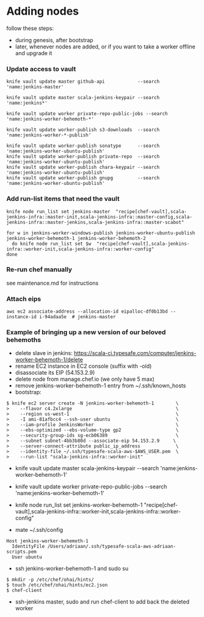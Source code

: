 # Adding nodes

follow these steps:

* during genesis, after bootstrap
* later, whenever nodes are added, or if you want to take
  a worker offline and upgrade it

### Update access to vault
```
knife vault update master github-api            --search 'name:jenkins-master'

knife vault update master scala-jenkins-keypair --search 'name:jenkins*'

knife vault update worker private-repo-public-jobs --search 'name:jenkins-worker-behemoth-*'

knife vault update worker-publish s3-downloads  --search 'name:jenkins-worker-*-publish'

knife vault update worker-publish sonatype      --search 'name:jenkins-worker-ubuntu-publish'
knife vault update worker-publish private-repo  --search 'name:jenkins-worker-ubuntu-publish'
knife vault update worker-publish chara-keypair --search 'name:jenkins-worker-ubuntu-publish'
knife vault update worker-publish gnupg         --search 'name:jenkins-worker-ubuntu-publish'
```

### Add run-list items that need the vault
```
knife node run_list set jenkins-master  "recipe[chef-vault],scala-jenkins-infra::master-init,scala-jenkins-infra::master-config,scala-jenkins-infra::master-jenkins,scala-jenkins-infra::master-scabot"

for w in jenkins-worker-windows-publish jenkins-worker-ubuntu-publish jenkins-worker-behemoth-1 jenkins-worker-behemoth-2
  do knife node run_list set $w  "recipe[chef-vault],scala-jenkins-infra::worker-init,scala-jenkins-infra::worker-config"
done
```

### Re-run chef manually

see maintenance.md for instructions

### Attach eips

```
aws ec2 associate-address --allocation-id eipalloc-df0b13bd --instance-id i-94adaa5e  # jenkins-master
```

### Example of bringing up a new version of our beloved behemoths
- delete slave in jenkins: https://scala-ci.typesafe.com/computer/jenkins-worker-behemoth-1/delete
- rename EC2 instance in EC2 console (suffix with -old)
- disassociate its EIP (54.153.2.9)
- delete node from manage.chef.io (we only have 5 max)
- remove jenkins-worker-behemoth-1 entry from ~/.ssh/known_hosts
- bootstrap:
```
$ knife ec2 server create -N jenkins-worker-behemoth-1        \
>    --flavor c4.2xlarge                                      \
>    --region us-west-1                                       \
>    -I ami-81afbcc4 --ssh-user ubuntu                        \
>    --iam-profile JenkinsWorker                              \
>    --ebs-optimized --ebs-volume-type gp2                    \
>    --security-group-ids sg-ecb06389                         \
>    --subnet subnet-4bb3b80d --associate-eip 54.153.2.9     \
>    --server-connect-attribute public_ip_address             \
>    --identity-file ~/.ssh/typesafe-scala-aws-$AWS_USER.pem  \
>    --run-list "scala-jenkins-infra::worker-init"
```

- knife vault update master scala-jenkins-keypair --search 'name:jenkins-worker-behemoth-1'
- knife vault update worker private-repo-public-jobs --search 'name:jenkins-worker-behemoth-1'
- knife node run_list set jenkins-worker-behemoth-1  "recipe[chef-vault],scala-jenkins-infra::worker-init,scala-jenkins-infra::worker-config"

- mate ~/.ssh/config
```
Host jenkins-worker-behemoth-1
  IdentityFile /Users/adriaan/.ssh/typesafe-scala-aws-adriaan-scripts.pem
  User ubuntu
```

- ssh jenkins-worker-behemoth-1 and sudo su
```
$ mkdir -p /etc/chef/ohai/hints/
$ touch /etc/chef/ohai/hints/ec2.json
$ chef-client
```

- ssh-jenkins master, sudo and run chef-client to add back the deleted worker

